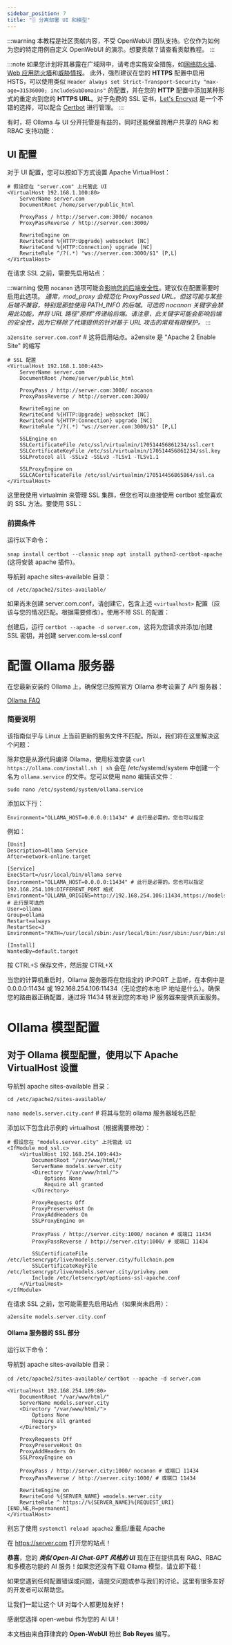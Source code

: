 ```yaml
---
sidebar_position: 7
title: "🗄️ 分离部署 UI 和模型"
---
```


:::warning
本教程是社区贡献内容，不受 OpenWebUI 团队支持。它仅作为如何为您的特定用例自定义 OpenWebUI 的演示。想要贡献？请查看贡献教程。
:::

:::note
如果您计划将其暴露在广域网中，请考虑实施安全措施，如[网络防火墙](https://github.com/chr0mag/geoipsets)、[Web 应用防火墙](https://github.com/owasp-modsecurity/ModSecurity)和[威胁情报](https://github.com/crowdsecurity/crowdsec)。
此外，强烈建议在您的 **HTTPS** 配置中启用 HSTS，可以使用类似 `Header always set Strict-Transport-Security "max-age=31536000; includeSubDomains"` 的配置，并在您的 **HTTP** 配置中添加某种形式的重定向到您的 **HTTPS URL**。对于免费的 SSL 证书，[Let's Encrypt](https://letsencrypt.org/) 是一个不错的选择，可以配合 [Certbot](https://github.com/certbot/certbot) 进行管理。
:::

有时，将 Ollama 与 UI 分开托管是有益的，同时还能保留跨用户共享的 RAG 和 RBAC 支持功能：

## UI 配置

对于 UI 配置，您可以按如下方式设置 Apache VirtualHost：

```
# 假设您在 "server.com" 上托管此 UI
<VirtualHost 192.168.1.100:80>
    ServerName server.com
    DocumentRoot /home/server/public_html

    ProxyPass / http://server.com:3000/ nocanon
    ProxyPassReverse / http://server.com:3000/

    RewriteEngine on
    RewriteCond %{HTTP:Upgrade} websocket [NC]
    RewriteCond %{HTTP:Connection} upgrade [NC]
    RewriteRule ^/?(.*) "ws://server.com:3000/$1" [P,L]
</VirtualHost>
```

在请求 SSL 之前，需要先启用站点：

:::warning
使用 `nocanon` 选项可能会[影响您的后端安全性](https://httpd.apache.org/docs/2.4/mod/mod_proxy.html#proxypass)。建议仅在配置需要时启用此选项。
_通常，mod_proxy 会规范化 ProxyPassed URL。但这可能与某些后端不兼容，特别是那些使用 PATH_INFO 的后端。可选的 nocanon 关键字会禁用此功能，并将 URL 路径"原样"传递给后端。请注意，此关键字可能会影响后端的安全性，因为它移除了代理提供的针对基于 URL 攻击的常规有限保护。_
:::

`a2ensite server.com.conf` # 这将启用站点。a2ensite 是 "Apache 2 Enable Site" 的缩写

```
# SSL 配置
<VirtualHost 192.168.1.100:443>
    ServerName server.com
    DocumentRoot /home/server/public_html

    ProxyPass / http://server.com:3000/ nocanon
    ProxyPassReverse / http://server.com:3000/

    RewriteEngine on
    RewriteCond %{HTTP:Upgrade} websocket [NC]
    RewriteCond %{HTTP:Connection} upgrade [NC]
    RewriteRule ^/?(.*) "ws://server.com:3000/$1" [P,L]

    SSLEngine on
    SSLCertificateFile /etc/ssl/virtualmin/170514456861234/ssl.cert
    SSLCertificateKeyFile /etc/ssl/virtualmin/170514456861234/ssl.key
    SSLProtocol all -SSLv2 -SSLv3 -TLSv1 -TLSv1.1

    SSLProxyEngine on
    SSLCACertificateFile /etc/ssl/virtualmin/170514456865864/ssl.ca
</VirtualHost>
```

这里我使用 virtualmin 来管理 SSL 集群，但您也可以直接使用 certbot 或您喜欢的 SSL 方法。要使用 SSL：

### 前提条件

运行以下命令：

`snap install certbot --classic`
`snap apt install python3-certbot-apache` (这将安装 apache 插件)。

导航到 apache sites-available 目录：

`cd /etc/apache2/sites-available/`

如果尚未创建 server.com.conf，请创建它，包含上述 `<virtualhost>` 配置（应该与您的情况匹配。根据需要修改）。使用不带 SSL 的配置：

创建后，运行 `certbot --apache -d server.com`，这将为您请求并添加/创建 SSL 密钥，并创建 server.com.le-ssl.conf

# 配置 Ollama 服务器

在您最新安装的 Ollama 上，确保您已按照官方 Ollama 参考设置了 API 服务器：

[Ollama FAQ](https://github.com/jmorganca/ollama/blob/main/docs/faq.md)

### 简要说明

该指南似乎与 Linux 上当前更新的服务文件不匹配。所以，我们将在这里解决这个问题：

除非您是从源代码编译 Ollama，使用标准安装 `curl https://ollama.com/install.sh | sh` 会在 /etc/systemd/system 中创建一个名为 `ollama.service` 的文件。您可以使用 nano 编辑该文件：

```
sudo nano /etc/systemd/system/ollama.service
```

添加以下行：

```
Environment="OLLAMA_HOST=0.0.0.0:11434" # 此行是必需的。您也可以指定
```

例如：

```
[Unit]
Description=Ollama Service
After=network-online.target

[Service]
ExecStart=/usr/local/bin/ollama serve
Environment="OLLAMA_HOST=0.0.0.0:11434" # 此行是必需的。您也可以指定 192.168.254.109:DIFFERENT_PORT 格式
Environment="OLLAMA_ORIGINS=http://192.168.254.106:11434,https://models.server.city" # 此行是可选的
User=ollama
Group=ollama
Restart=always
RestartSec=3
Environment="PATH=/usr/local/sbin:/usr/local/bin:/usr/sbin:/usr/bin:/sbin:/bin:/usr/games:/usr/local/games:/s>

[Install]
WantedBy=default.target
```

按 CTRL+S 保存文件，然后按 CTRL+X

当您的计算机重启时，Ollama 服务器将在您指定的 IP:PORT 上监听，在本例中是 0.0.0.0:11434 或 192.168.254.106:11434（无论您的本地 IP 地址是什么）。确保您的路由器正确配置，通过将 11434 转发到您的本地 IP 服务器来提供页面服务。

# Ollama 模型配置

## 对于 Ollama 模型配置，使用以下 Apache VirtualHost 设置

导航到 apache sites-available 目录：

`cd /etc/apache2/sites-available/`

`nano models.server.city.conf` # 将其与您的 ollama 服务器域名匹配

添加以下包含此示例的 virtualhost（根据需要修改）：

```
# 假设您在 "models.server.city" 上托管此 UI
<IfModule mod_ssl.c>
    <VirtualHost 192.168.254.109:443>
        DocumentRoot "/var/www/html/"
        ServerName models.server.city
        <Directory "/var/www/html/">
            Options None
            Require all granted
        </Directory>

        ProxyRequests Off
        ProxyPreserveHost On
        ProxyAddHeaders On
        SSLProxyEngine on

        ProxyPass / http://server.city:1000/ nocanon # 或端口 11434
        ProxyPassReverse / http://server.city:1000/ # 或端口 11434

        SSLCertificateFile /etc/letsencrypt/live/models.server.city/fullchain.pem
        SSLCertificateKeyFile /etc/letsencrypt/live/models.server.city/privkey.pem
        Include /etc/letsencrypt/options-ssl-apache.conf
    </VirtualHost>
</IfModule>
```

在请求 SSL 之前，您可能需要先启用站点（如果尚未启用）：

`a2ensite models.server.city.conf`

#### Ollama 服务器的 SSL 部分

运行以下命令：

导航到 apache sites-available 目录：

`cd /etc/apache2/sites-available/`
`certbot --apache -d server.com`

```
<VirtualHost 192.168.254.109:80>
    DocumentRoot "/var/www/html/"
    ServerName models.server.city
    <Directory "/var/www/html/">
        Options None
        Require all granted
    </Directory>

    ProxyRequests Off
    ProxyPreserveHost On
    ProxyAddHeaders On
    SSLProxyEngine on

    ProxyPass / http://server.city:1000/ nocanon # 或端口 11434
    ProxyPassReverse / http://server.city:1000/ # 或端口 11434

    RewriteEngine on
    RewriteCond %{SERVER_NAME} =models.server.city
    RewriteRule ^ https://%{SERVER_NAME}%{REQUEST_URI} [END,NE,R=permanent]
</VirtualHost>
```

别忘了使用 `systemctl reload apache2` 重启/重载 Apache

在 https://server.com 打开您的站点！

**恭喜**，您的 _**类似 Open-AI Chat-GPT 风格的 UI**_ 现在正在提供具有 RAG、RBAC 和多模态功能的 AI 服务！如果您还没有下载 Ollama 模型，请立即下载！

如果您遇到任何配置错误或问题，请提交问题或参与我们的讨论。这里有很多友好的开发者可以帮助您。

让我们一起让这个 UI 对每个人都更加友好！

感谢您选择 open-webui 作为您的 AI UI！

本文档由来自菲律宾的 **Open-WebUI** 粉丝 **Bob Reyes** 编写。
